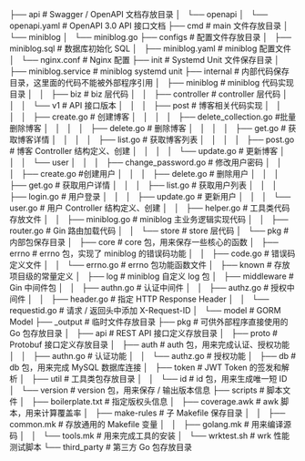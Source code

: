 

├── api # Swagger / OpenAPI 文档存放目录
│   └── openapi
│       └── openapi.yaml # OpenAPI 3.0 API 接口文档
├── cmd # main 文件存放目录
│   └── miniblog
│       └── miniblog.go
├── configs # 配置文件存放目录
│   ├── miniblog.sql # 数据库初始化 SQL
│   ├── miniblog.yaml # miniblog 配置文件
│   └── nginx.conf # Nginx 配置
├── init # Systemd Unit 文件保存目录
│   ├── miniblog.service # miniblog systemd unit
├── internal # 内部代码保存目录，这里面的代码不能被外部程序引用
│   ├── miniblog # miniblog 代码实现目录
│   │   ├── biz # biz 层代码
│   │   ├── controller # controller 层代码
│   │   │   └── v1 # API 接口版本
│   │   │       ├── post # 博客相关代码实现
│   │   │       │   ├── create.go # 创建博客
│   │   │       │   ├── delete_collection.go #批量删除博客
│   │   │       │   ├── delete.go # 删除博客
│   │   │       │   ├── get.go # 获取博客详情
│   │   │       │   ├── list.go # 获取博客列表
│   │   │       │   ├── post.go # 博客 Controller 结构定义、创建
│   │   │       │   └── update.go # 更新博客
│   │   │       └── user
│   │   │           ├── change_password.go # 修改用户密码
│   │   │           ├── create.go #创建用户
│   │   │           ├── delete.go # 删除用户
│   │   │           ├── get.go # 获取用户详情
│   │   │           ├── list.go # 获取用户列表
│   │   │           ├── login.go # 用户登录
│   │   │           ├── update.go  # 更新用户
│   │   │           └── user.go # 用户 Controller 结构定义、创建
│   │   ├── helper.go # 工具类代码存放文件
│   │   ├── miniblog.go # miniblog 主业务逻辑实现代码
│   │   ├── router.go # Gin 路由加载代码
│   │   └── store # store 层代码
│   └── pkg # 内部包保存目录
│       ├── core # core 包，用来保存一些核心的函数
│       ├── errno # errno 包，实现了 miniblog 的错误码功能
│       │   ├── code.go # 错误码定义文件
│       │   └── errno.go # errno 包功能函数文件
│       ├── known # 存放项目级的常量定义
│       ├── log # miniblog 自定义 log 包
│       ├── middleware # Gin 中间件包
│       │   ├── authn.go # 认证中间件
│       │   ├── authz.go # 授权中间件
│       │   ├── header.go # 指定 HTTP Response Header
│       │   └── requestid.go # 请求 / 返回头中添加 X-Request-ID
│       └── model # GORM Model
├── _output # 临时文件存放目录
├── pkg # 可供外部程序直接使用的 Go 包存放目录
│   ├── api # REST API 接口定义存放目录
│   ├── proto # Protobuf 接口定义存放目录
│   ├── auth # auth 包，用来完成认证、授权功能
│   │   ├── authn.go # 认证功能
│   │   └── authz.go # 授权功能
│   ├── db # db 包，用来完成 MySQL 数据库连接
│   ├── token # JWT Token 的签发和解析
│   ├── util # 工具类包存放目录
│   │   └── id # id 包，用来生成唯一短 ID
│   └── version # version 包，用来保存 / 输出版本信息
├── scripts # 脚本文件
│   ├── boilerplate.txt # 指定版权头信息
│   ├── coverage.awk # awk 脚本，用来计算覆盖率
│   ├── make-rules # 子 Makefile 保存目录
│   │   ├── common.mk # 存放通用的 Makefile 变量
│   │   ├── golang.mk # 用来编译源码
│   │   └── tools.mk # 用来完成工具的安装
│   └── wrktest.sh # wrk 性能测试脚本
└── third_party # 第三方 Go 包存放目录
